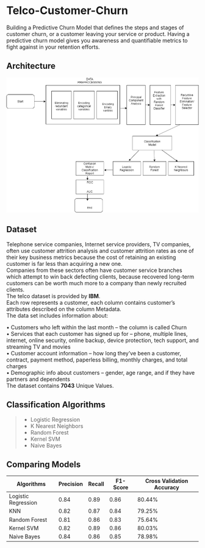 # Telco-Customer-Churn
Building a Predictive Churn Model that defines the steps and stages of customer churn, or a customer leaving your service or product.
Having a predictive churn model gives you awareness and quantifiable metrics to fight against in your retention efforts.

## Architecture
![Architecture](Architecture.png)

## Dataset
Telephone service companies, Internet service providers, TV companies, often use customer attrition analysis and customer attrition rates as one of their key business metrics because the cost of retaining an existing customer is far less than acquiring a new one.  
Companies from these sectors often have customer service branches which attempt to win back defecting clients, because recovered long-term customers can be worth much more to a company than newly recruited clients.   
The telco dataset is provided by __IBM__.   
Each row represents a customer, each column contains customer’s attributes described on the column Metadata.   
The data set includes information about:   
   
•	Customers who left within the last month – the column is called Churn   
•	Services that each customer has signed up for – phone, multiple lines, internet, online security, online backup, device protection, tech support, and streaming TV and movies   
•	Customer account information – how long they’ve been a customer, contract, payment method, paperless billing, monthly charges, and total charges   
•	Demographic info about customers – gender, age range, and if they have partners and dependents   
The dataset contains __7043__ Unique Values.   

## Classification Algorithms
> * Logistic Regression
> * K Nearest Neighbors
> * Random Forest
> * Kernel SVM
> * Naive Bayes

## Comparing Models
| Algorithms | Precision | Recall | F1-Score | Cross Validation Accuracy |
|------------|-----------|--------|----------|---------------------------|
| Logistic Regression | 0.84 | 0.89 | 0.86 | 80.44% |
| KNN | 0.82 | 0.87 | 0.84 | 79.25% |
| Random Forest | 0.81 | 0.86 | 0.83 | 75.64% |
| Kernel SVM | 0.82 | 0.89 | 0.86 | 80.03%
| Naive Bayes | 0.84 | 0.86 | 0.85 | 78.98% |

